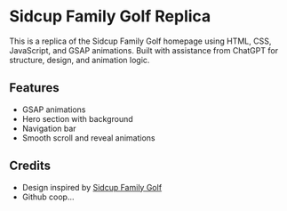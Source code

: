 # Sidcup Family Golf Replica

This is a replica of the Sidcup Family Golf homepage using HTML, CSS, JavaScript, and GSAP animations. Built with assistance from ChatGPT for structure, design, and animation logic.

## Features


- GSAP animations
- Hero section with background
- Navigation bar
- Smooth scroll and reveal animations



## Credits

- Design inspired by [Sidcup Family Golf](https://www.sidcupfamilygolf.com/)
- Github coop...
